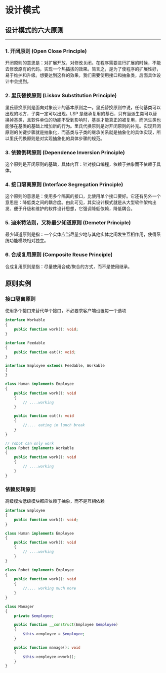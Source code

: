 # 设计模式

## 设计模式的六大原则

---

### 1. 开闭原则 (Open Close Principle)

开闭原则的意思是：对扩展开放，对修改关闭。在程序需要进行扩展的时候，不能去修改原有的代码，实现一个热插拔的效果。简言之，是为了使程序的扩展性好，易于维护和升级。想要达到这样的效果，我们需要使用接口和抽象类，后面具体设计中会提到。

### 2. 里氏替换原则 (Liskov Substitution Principle)

里氏替换原则是面向对象设计的基本原则之一。里氏替换原则中说，任何基类可以出现的地方，子类一定可以出现。LSP 是继承复用的基石，只有当派生类可以替换掉基类，且软件单位的功能不受到影响时，基类才能真正的被复用，而派生类也能够在基类的基础上增加新的行为。里氏代换原则是对开闭原则的补充。实现开闭原则的关键步骤就是抽象化，而基类与子类的继承关系就是抽象化的具体实现，所以里氏代换原则是对实现抽象化的具体步骤的规范。

### 3. 依赖倒转原则 (Dependence Inversion Principle)

这个原则是开闭原则的基础，具体内容：针对接口编程，依赖于抽象而不依赖于具体。

### 4. 接口隔离原则 (Interface Segregation Principle)

这个原则的意思是：使用多个隔离的接口，比使用单个接口要好。它还有另外一个意思是：降低类之间的耦合度。由此可见，其实设计模式就是从大型软件架构出发、便于升级和维护的软件设计思想，它强调降低依赖，降低耦合。

### 5. 迪米特法则，又称最少知道原则 (Demeter Principle)

最少知道原则是指：一个实体应当尽量少地与其他实体之间发生互相作用，使得系统功能模块相对独立。

### 6. 合成复用原则 (Composite Reuse Principle)

合成复用原则是指：尽量使用合成/聚合的方式，而不是使用继承。

## 原则实例

### 接口隔离原则

使用多个接口来替代单个接口，不必要求客户端设置每一个选项

```php
interface Workable
{
    public function work(): void;
}

interface Feedable
{
    public function eat(): void;
}

interface Employee extends Feedable, Workable
{
}

class Human implements Employee
{
    public function work(): void
    {
        // ....working
    }

    public function eat(): void
    {
        //.... eating in lunch break
    }
}

// robot can only work
class Robot implements Workable
{
    public function work(): void
    {
        // ....working
    }
}
```

### 依赖反转原则

高级模块低级模块都应依赖于抽象，而不是互相依赖

```php
interface Employee
{
    public function work(): void;
}

class Human implements Employee
{
    public function work(): void
    {
        // ....working
    }
}

class Robot implements Employee
{
    public function work(): void
    {
        //.... working much more
    }
}

class Manager
{
    private $employee;

    public function __construct(Employee $employee)
    {
        $this->employee = $employee;
    }

    public function manage(): void
    {
        $this->employee->work();
    }
}
```
